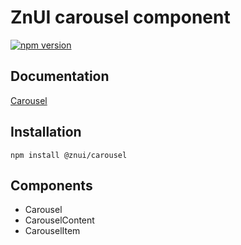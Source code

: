 # ZnUI carousel component
[![npm version](https://badge.fury.io/js/@znui%2Fcarousel.svg)](https://badge.fury.io/js/@znui%2Fcarousel)

## Documentation
[Carousel](https://ui.zation.ru/#/components/Carousel)

## Installation

```
npm install @znui/carousel
```

## Components
- Carousel
- CarouselContent
- CarouselItem